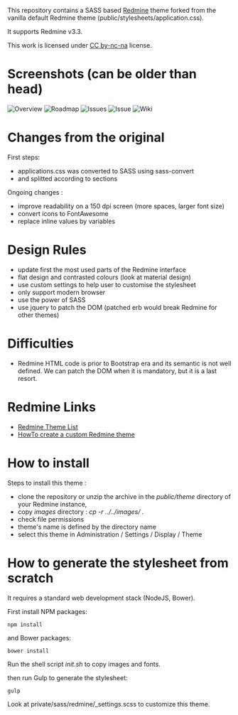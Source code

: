 This repository contains a SASS based [Redmine](http://www.redmine.org) theme forked from the vanilla default Redmine theme (public/stylesheets/application.css).

It supports Redmine v3.3.

This work is licensed under [CC by-nc-na](https://creativecommons.org/licenses/by-nc-sa/4.0/) license.

# Screenshots (can be older than head)

![Overview](https://github.com/FabriceSalvaire/redmine-improved-theme/raw/master/screenshots/redmine-project-overview.png)
![Roadmap](https://github.com/FabriceSalvaire/redmine-improved-theme/raw/master/screenshots/redmine-project-roadmap.png)
![Issues](https://github.com/FabriceSalvaire/redmine-improved-theme/raw/master/screenshots/redmine-project-issues.png)
![Issue](https://github.com/FabriceSalvaire/redmine-improved-theme/raw/master/screenshots/redmine-project-issue.png)
![Wiki](https://github.com/FabriceSalvaire/redmine-improved-theme/raw/master/screenshots/redmine-project-wiki.png)

# Changes from the original

First steps:

* applications.css was converted to SASS using sass-convert
* and splitted according to sections

Ongoing changes :

* improve readability on a 150 dpi screen (more spaces, larger font size)
* convert icons to FontAwesome
* replace inline values by variables

# Design Rules

* update first the most used parts of the Redmine interface
* flat design and contrasted colours (look at material design)
* use custom settings to help user to customise the stylesheet
* only support modern browser
* use the power of SASS
* use jquery to patch the DOM (patched erb would break Redmine for other themes)

# Difficulties

* Redmine HTML code is prior to Bootstrap era and its semantic is not well defined. We can patch the DOM when it is mandatory, but it is a last resort.

# Redmine Links

* [Redmine Theme List](http://www.redmine.org/projects/redmine/wiki/Theme_List)
* [HowTo create a custom Redmine theme](http://www.redmine.org/projects/redmine/wiki/howto_create_a_custom_redmine_theme)

# How to install

Steps to install this theme :

* clone the repository or unzip the archive in the *public/theme* directory of your Redmine instance,
* copy *images* directory : *cp -r ../../images/ .*
* check file permissions
* theme's name is defined by the directory name
* select this theme in Administration / Settings / Display / Theme

# How to generate the stylesheet from scratch

It requires a standard web development stack (NodeJS, Bower).

First install NPM packages:

    npm install

and Bower packages:

    bower install

Run the shell script *init.sh* to copy images and fonts.

then run Gulp to generate the stylesheet:

    gulp

Look at private/sass/redmine/_settings.scss to customize this theme.
